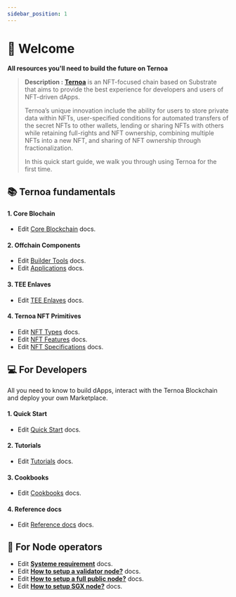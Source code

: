 ```yaml
---
sidebar_position: 1
---
```


# 👋 Welcome 

**All resources you'll need to build the future on Ternoa**


> **Description  :** **[Ternoa](https://www.ternoa.network/)** is an NFT-focused chain based on Substrate that aims to provide the best experience for developers and users of NFT-driven dApps.
> 
>Ternoa’s unique innovation include the ability for users to store private data within NFTs, user-specified conditions for automated transfers of the secret NFTs to other wallets, lending or sharing NFTs with others while retaining full-rights and NFT ownership, combining multiple NFTs into a new NFT, and sharing of NFT ownership through fractionalization.
>
> In this quick start guide, we walk you through using Ternoa for the first time.

## 📚 Ternoa fundamentals

####  1. Core Blochain
- Edit [Core Blockchain](category/core-blockchain) docs.
#### 2. Offchain Components
- Edit [Builder Tools](category/builder-tools) docs.
- Edit [Applications](category/applications) docs.
#### 3. TEE Enlaves
- Edit [TEE Enlaves](category/tee-enlaves) docs.
#### 4. Ternoa NFT Primitives
- Edit [NFT Types](category/nft-types) docs.
- Edit [NFT Features](category/nft-features) docs.
- Edit [NFT Specifications](category/nft-specifications) docs.


## 💻 For Developers

All you need to know to build dApps, interact with the Ternoa Blockchain and deploy your own Marketplace.

####  1. Quick Start
- Edit [Quick Start](category/quick-start) docs.
#### 2. Tutorials
- Edit [Tutorials](category/tutorials) docs.
#### 3. Cookbooks
- Edit [Cookbooks](category/cookbooks) docs.
#### 4. Reference docs
- Edit [Reference docs](reference-docs) docs.

## 🌌 For Node operators 


- Edit **[Systeme requirement](for-node-operators/system-requirements)** docs.
- Edit **[How to setup a validator node?](for-node-operators/how-to-setup-validator-node)** docs.
- Edit **[How to setup a full public node?](for-node-operators/how-to-setup-full-public-node)** docs.
- Edit **[How to setup SGX node?](for-node-operators/how-to-setup-sgx-node)** docs.



